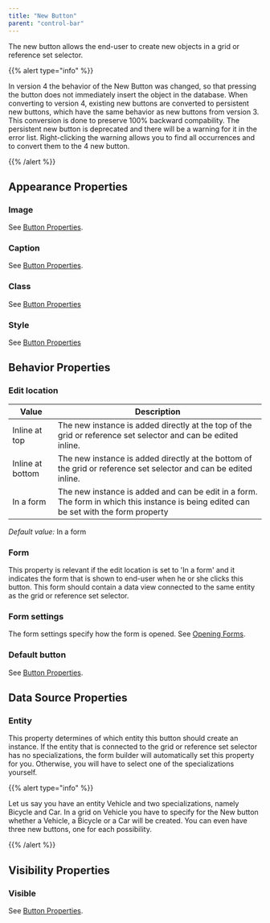 ```yaml
---
title: "New Button"
parent: "control-bar"
---
```

The new button allows the end-user to create new objects in a grid or reference set selector.

{{% alert type="info" %}}

In version 4 the behavior of the New Button was changed, so that pressing the button does not immediately insert the object in the database. When converting to version 4, existing new buttons are converted to persistent new buttons, which have the same behavior as new buttons from version 3\. This conversion is done to preserve 100% backward compability. The persistent new button is deprecated and there will be a warning for it in the error list. Right-clicking the warning allows you to find all occurrences and to convert them to the 4 new button.

{{% /alert %}}

## Appearance Properties

### Image

See [Button Properties](button-properties).

### Caption

See [Button Properties](button-properties).

### Class

See [Button Properties](button-properties)

### Style

See [Button Properties](button-properties)

## Behavior Properties

### Edit location

| Value | Description |
| --- | --- |
| Inline at top | The new instance is added directly at the top of the grid or reference set selector and can be edited inline. |
| Inline at bottom | The new instance is added directly at the bottom of the grid or reference set selector and can be edited inline. |
| In a form | The new instance is added and can be edit in a form. The form in which this instance is being edited can be set with the form property |

_Default value:_ In a form

### Form

This property is relevant if the edit location is set to 'In a form' and it indicates the form that is shown to end-user when he or she clicks this button. This form should contain a data view connected to the same entity as the grid or reference set selector.

### Form settings

The form settings specify how the form is opened. See [Opening Forms](opening-forms).

### Default button

See [Button Properties](button-properties).

## Data Source Properties

### Entity

This property determines of which entity this button should create an instance. If the entity that is connected to the grid or reference set selector has no specializations, the form builder will automatically set this property for you. Otherwise, you will have to select one of the specializations yourself.

{{% alert type="info" %}}

Let us say you have an entity Vehicle and two specializations, namely Bicycle and Car. In a grid on Vehicle you have to specify for the New button whether a Vehicle, a Bicycle or a Car will be created. You can even have three new buttons, one for each possibility.

{{% /alert %}}

## Visibility Properties

### Visible

See [Button Properties](button-properties).
